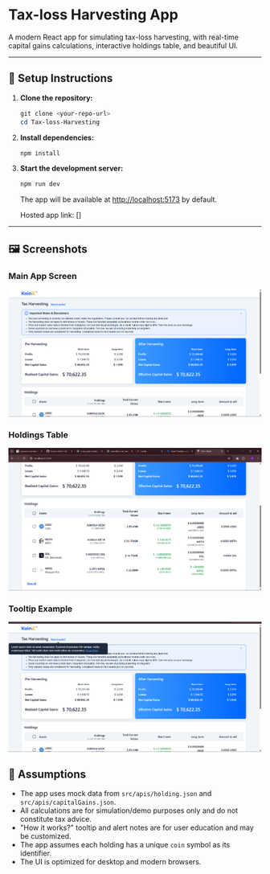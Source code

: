 # Tax-loss Harvesting App

A modern React app for simulating tax-loss harvesting, with real-time capital gains calculations, interactive holdings table, and beautiful UI.

---

## 🚀 Setup Instructions

1. **Clone the repository:**
   ```powershell
   git clone <your-repo-url>
   cd Tax-loss-Harvesting
   ```

2. **Install dependencies:**
   ```powershell
   npm install
   ```

3. **Start the development server:**
   ```powershell
   npm run dev
   ```
   The app will be available at [http://localhost:5173](http://localhost:5173) by default.

    Hosted app link: []
---

## 🖼️ Screenshots

### Main App Screen
![Main Dashboard](./Tax-loss-Harvesting/public/image-1.png)


### Holdings Table
![Holdings Table](./Tax-loss-Harvesting/public/Holding-1.png)

### Tooltip Example
![Tooltip Example](./Tax-loss-Harvesting/public/image-2.png)


## 📝 Assumptions

- The app uses mock data from `src/apis/holding.json` and `src/apis/capitalGains.json`.
- All calculations are for simulation/demo purposes only and do not constitute tax advice.
- "How it works?" tooltip and alert notes are for user education and may be customized.
- The app assumes each holding has a unique `coin` symbol as its identifier.
- The UI is optimized for desktop and modern browsers.

